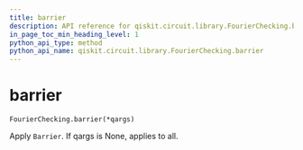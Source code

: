 ```yaml
---
title: barrier
description: API reference for qiskit.circuit.library.FourierChecking.barrier
in_page_toc_min_heading_level: 1
python_api_type: method
python_api_name: qiskit.circuit.library.FourierChecking.barrier
---
```


# barrier

<span id="qiskit.circuit.library.FourierChecking.barrier" />

`FourierChecking.barrier(*qargs)`

Apply `Barrier`. If qargs is None, applies to all.

